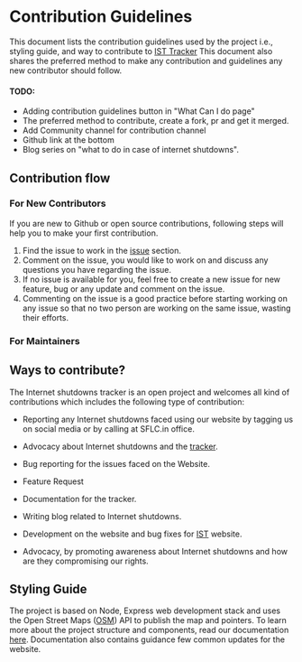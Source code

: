Contribution Guidelines
=======================

This document lists the contribution guidelines used by the project i.e., styling guide, and way to contribute to [IST Tracker](https://internetshutdowns.in) This document also shares the preferred method to make any contribution and guidelines any new contributor should follow.



#### TODO:

* Adding contribution guidelines button in "What Can I do page"
* The preferred method to contribute, create a fork, pr and get it merged.
* Add Community channel for contribution channel
* Github link at the bottom
* Blog series on "what to do in case of internet shutdowns".



## Contribution flow 
### For New Contributors

If you are new to Github or open source contributions, following steps will help you to make your first contribution.

1. Find the issue to work in the [issue]() section.
2. Comment on the issue, you would like to work on and discuss any questions you have regarding the issue.
3. If no issue is available for you, feel free to create a new issue for new feature, bug or any update and comment on the issue. 
4. Commenting on the issue is a good practice before starting working on any issue so that no two person are working on the same issue, wasting their efforts.



### For Maintainers

#### 

## Ways to contribute?

The Internet shutdowns tracker is an open project and welcomes all kind of contributions which includes the following type of contribution: 

* Reporting any Internet shutdowns faced using our website by tagging us on social media or by calling at SFLC.in office.
* Advocacy about Internet shutdowns and the [tracker](https://internetshutdowns.in).
* Bug reporting for the issues faced on the Website.
* Feature Request
* Documentation for the tracker.
* Writing blog related to Internet shutdowns.

* Development on the website and bug fixes for [IST](https://Internetshutdowns.in) website.
* Advocacy, by promoting awareness about Internet shutdowns and how are they compromising our rights.



## Styling Guide
The project is based on Node, Express web development stack and uses the Open Street Maps ([OSM]()) API to publish the map and pointers. To learn more about the project structure and components, read our documentation [here](./Documentation/documentation.md). Documentation also contains guidance few common updates for the website.



